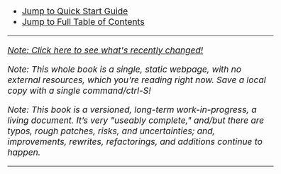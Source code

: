 <!DOCTYPE html>
<html lang="en">

<head>
	<style>
		body {
			max-width: 600px;
			<!--max-width: 650px;-->
			margin: 0 auto;
			font-size: 1.2em;
			<!--font-size: 18px;-->
			<!--line-height: 1.6;-->
		}
		<!--h1,h2,h3{line-height:1.2}-->
	</style>
	<title>
		Meditation from Cold Start to Complete Mastery
	</title>
</head>

<body>

* <a href="#5"> Jump to Quick Start Guide</a>
* <a href="#11">Jump to Full Table of Contents</a>

<hr>

<em><a href="https://github.com/meditationstuff/protocol_1/commits/master">Note: Click here to see what's recently changed!</a></em>

<em>Note: This whole book is a single, static webpage, with no external resources, which you're reading right now. Save a local copy with a single command/ctrl-S!</em>

<span id="1a"></span> <em>Note: This book is a versioned, long-term work-in-progress, a living document. It’s very "useably complete," and/but there are typos, rough patches, risks, and uncertainties; and, improvements, rewrites, refactorings, and additions continue to happen.</em>

<hr>